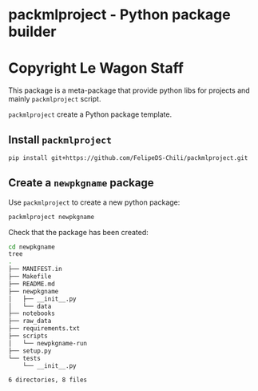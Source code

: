 # packmlproject - Python package builder

# Copyright  Le Wagon Staff

This package is a meta-package that provide python libs for projects
and mainly `packmlproject` script.

`packmlproject` create a Python package template.

## Install `packmlproject`
```bash
pip install git+https://github.com/FelipeDS-Chili/packmlproject.git
```

## Create a `newpkgname` package

Use `packmlproject` to create a new python package:

```bash
packmlproject newpkgname
```

Check that the package has been created:

```bash
cd newpkgname
tree
.
├── MANIFEST.in
├── Makefile
├── README.md
├── newpkgname
│   ├── __init__.py
│   └── data
├── notebooks
├── raw_data
├── requirements.txt
├── scripts
│   └── newpkgname-run
├── setup.py
└── tests
    └── __init__.py

6 directories, 8 files
```
